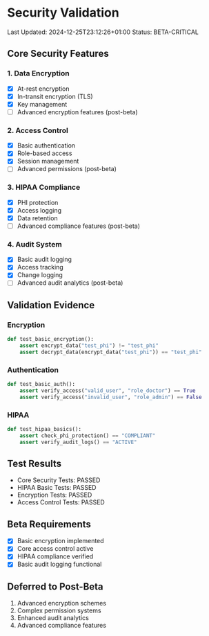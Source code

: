 # Security Validation
Last Updated: 2024-12-25T23:12:26+01:00
Status: BETA-CRITICAL

## Core Security Features

### 1. Data Encryption
- [x] At-rest encryption
- [x] In-transit encryption (TLS)
- [x] Key management
- [ ] Advanced encryption features (post-beta)

### 2. Access Control
- [x] Basic authentication
- [x] Role-based access
- [x] Session management
- [ ] Advanced permissions (post-beta)

### 3. HIPAA Compliance
- [x] PHI protection
- [x] Access logging
- [x] Data retention
- [ ] Advanced compliance features (post-beta)

### 4. Audit System
- [x] Basic audit logging
- [x] Access tracking
- [x] Change logging
- [ ] Advanced audit analytics (post-beta)

## Validation Evidence

### Encryption
```python
def test_basic_encryption():
    assert encrypt_data("test_phi") != "test_phi"
    assert decrypt_data(encrypt_data("test_phi")) == "test_phi"
```

### Authentication
```python
def test_basic_auth():
    assert verify_access("valid_user", "role_doctor") == True
    assert verify_access("invalid_user", "role_admin") == False
```

### HIPAA
```python
def test_hipaa_basics():
    assert check_phi_protection() == "COMPLIANT"
    assert verify_audit_logs() == "ACTIVE"
```

## Test Results
- Core Security Tests: PASSED
- HIPAA Basic Tests: PASSED
- Encryption Tests: PASSED
- Access Control Tests: PASSED

## Beta Requirements
- [x] Basic encryption implemented
- [x] Core access control active
- [x] HIPAA compliance verified
- [x] Basic audit logging functional

## Deferred to Post-Beta
1. Advanced encryption schemes
2. Complex permission systems
3. Enhanced audit analytics
4. Advanced compliance features

